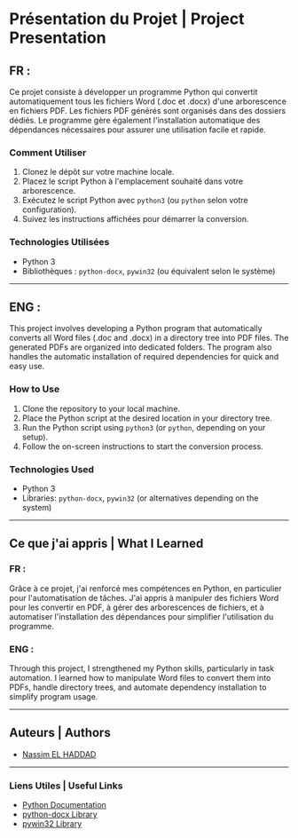 # Présentation du Projet | Project Presentation

## FR :

Ce projet consiste à développer un programme Python qui convertit automatiquement tous les fichiers Word (.doc et .docx) d'une arborescence en fichiers PDF. Les fichiers PDF générés sont organisés dans des dossiers dédiés. Le programme gère également l'installation automatique des dépendances nécessaires pour assurer une utilisation facile et rapide.

### Comment Utiliser

1. Clonez le dépôt sur votre machine locale.
2. Placez le script Python à l'emplacement souhaité dans votre arborescence.
3. Exécutez le script Python avec `python3` (ou `python` selon votre configuration).
4. Suivez les instructions affichées pour démarrer la conversion.

### Technologies Utilisées

- Python 3
- Bibliothèques : `python-docx`, `pywin32` (ou équivalent selon le système)

---

## ENG :

This project involves developing a Python program that automatically converts all Word files (.doc and .docx) in a directory tree into PDF files. The generated PDFs are organized into dedicated folders. The program also handles the automatic installation of required dependencies for quick and easy use.

### How to Use

1. Clone the repository to your local machine.
2. Place the Python script at the desired location in your directory tree.
3. Run the Python script using `python3` (or `python`, depending on your setup).
4. Follow the on-screen instructions to start the conversion process.

### Technologies Used

- Python 3
- Libraries: `python-docx`, `pywin32` (or alternatives depending on the system)

---

## Ce que j'ai appris | What I Learned

### FR :

Grâce à ce projet, j'ai renforcé mes compétences en Python, en particulier pour l'automatisation de tâches. J'ai appris à manipuler des fichiers Word pour les convertir en PDF, à gérer des arborescences de fichiers, et à automatiser l'installation des dépendances pour simplifier l'utilisation du programme.

### ENG :

Through this project, I strengthened my Python skills, particularly in task automation. I learned how to manipulate Word files to convert them into PDFs, handle directory trees, and automate dependency installation to simplify program usage.

---

## Auteurs | Authors

- [Nassim EL HADDAD](https://www.linkedin.com/in/nassim-el-haddad-4aa298271/)

---

### Liens Utiles | Useful Links

- [Python Documentation](https://docs.python.org/3/)
- [python-docx Library](https://python-docx.readthedocs.io/)
- [pywin32 Library](https://github.com/mhammond/pywin32)
